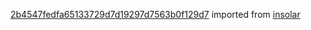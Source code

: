 [2b4547fedfa65133729d7d19297d7563b0f129d7](https://github.com/insolar/insolar/commit/2b4547fedfa65133729d7d19297d7563b0f129d7) imported from [insolar](https://github.com/insolar/insolar)
